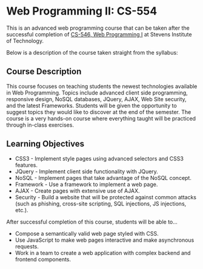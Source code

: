 # Web Programming II: CS-554

This is an advanced web programming course that can be taken after the successful completion of [CS-546, Web Programming I](https://github.com/elenirotsides/My-CS-546-Code) at Stevens Institute of Technology.

Below is a description of the course taken straight from the syllabus:

## Course Description

This course focuses on teaching students the newest technologies available in Web
Programming. Topics include advanced client side programming, responsive design, NoSQL databases, JQuery, AJAX, Web Site security, and the latest Frameworks. Students will be given the opportunity to suggest topics they would like to discover at the end of the semester. The course is a very hands-on course where everything taught will be practiced through in-class exercises.

## Learning Objectives

-   CSS3 - Implement style pages using advanced selectors and CSS3 features.
-   JQuery - Implement client side functionality with JQuery.
-   NoSQL - Implement pages that take advantage of the NoSQL concept.
-   Framework - Use a framework to implement a web page.
-   AJAX - Create pages with extensive use of AJAX.
-   Security - Build a website that will be protected against common attacks (such as phishing,
    cross-site scripting, SQL injections, JS injections, etc.).

After successful completion of this course, students will be able to...

-   Compose a semantically valid web page styled with CSS.
-   Use JavaScript to make web pages interactive and make asynchronous requests.
-   Work in a team to create a web application with complex backend and frontend components.
